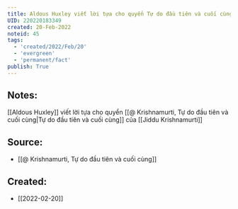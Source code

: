 ```yaml
---
title: Aldous Huxley viết lời tựa cho quyển Tự do đầu tiên và cuối cùng Krishnamurti
UID: 220220183349
created: 20-Feb-2022
noteid: 45
tags:
  - 'created/2022/Feb/20'
  - 'evergreen'
  - 'permanent/fact'
publish: True
---
```

## Notes:
[[Aldous Huxley]] viết lời tựa cho quyển [[@ Krishnamurti, Tự do đầu tiên và cuối cùng|Tự do đầu tiên và cuối cùng]] của [[Jiddu Krishnamurti]]

## Source:
- [[@ Krishnamurti, Tự do đầu tiên và cuối cùng]]



## Created:
- [[2022-02-20]]
